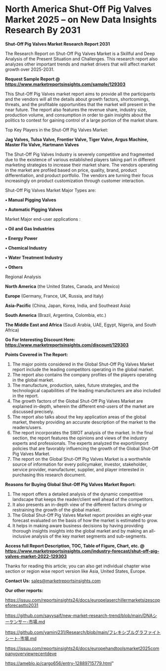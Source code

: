 # North America Shut-Off Pig Valves Market 2025 – on New Data Insights Research By 2031

<strong>Shut-Off Pig Valves Market Research Report 2031</strong>

The Research Report on Shut-Off Pig Valves Market is a Skillful and Deep Analysis of the Present Situation and Challenges. This research report also analyzes other important trends and market drivers that will affect market growth over 2025-2031.

<strong>Request Sample Report @ <a href=https://www.marketreportsinsights.com/sample/129303>https://www.marketreportsinsights.com/sample/129303</a></strong>

This Shut-Off Pig Valves market report aims to provide all the participants and the vendors will all the details about growth factors, shortcomings, threats, and the profitable opportunities that the market will present in the near future. The report also features the revenue share, industry size, production volume, and consumption in order to gain insights about the politics to contest for gaining control of a large portion of the market share.

Top Key Players in the Shut-Off Pig Valves Market:

<strong>Jag Valves, Tulsa Valve, Frontier Valve, Tiger Valve, Argus Machine, Master Flo Valve, Hartmann Valves</strong>

The Shut-Off Pig Valves Industry is severely competitive and fragmented due to the existence of various established players taking part in different marketing strategies to increase their market share. The vendors operating in the market are profiled based on price, quality, brand, product differentiation, and product portfolio. The vendors are turning their focus increasingly on product customization through customer interaction.

Shut-Off Pig Valves Market Major Types are:

<strong>• Manual Pigging Valves

• Automatic Pigging Valves</strong>

Market Major end-user applications :

<strong>• Oil and Gas Industries

• Energy Power

• Chemical Industry

• Water Treatment Industry

• Others</strong>

Regional Analysis

</u><strong><b>North America</b></strong> (the United States, Canada, and Mexico)

<strong><b>Europe </b></strong>(Germany, France, UK, Russia, and Italy)

<strong><b>Asia-Pacific</b></strong> (China, Japan, Korea, India, and Southeast Asia)

<strong><b>South America</b></strong> (Brazil, Argentina, Colombia, etc.)

<strong><b>The Middle East and Africa</b></strong> (Saudi Arabia, UAE, Egypt, Nigeria, and South Africa)

<strong>Go For Interesting Discount Here: <a href=https://www.marketreportsinsights.com/discount/129303>https://www.marketreportsinsights.com/discount/129303</a></strong>

<strong>Points Covered in The Report:</strong>
<ol>
  <li>The major points considered in the Global Shut-Off Pig Valves Market report include the leading competitors operating in the global market.</li>
  <li>The report also contains the company profiles of the players operating in the global market.</li>
  <li>The manufacture, production, sales, future strategies, and the technological capabilities of the leading manufacturers are also included in the report.</li>
  <li>The growth factors of the Global Shut-Off Pig Valves Market are explained in-depth, wherein the different end-users of the market are discussed precisely.</li>
  <li>The report also talks about the key application areas of the global market, thereby providing an accurate description of the market to the readers/users.</li>
  <li>The report incorporates the SWOT analysis of the market. In the final section, the report features the opinions and views of the industry experts and professionals. The experts analyzed the export/import policies that are favorably influencing the growth of the Global Shut-Off Pig Valves Market.</li>
  <li>The report on the Global Shut-Off Pig Valves Market is a worthwhile source of information for every policymaker, investor, stakeholder, service provider, manufacturer, supplier, and player interested in purchasing this research document.</li>
</ol>
<strong>Reasons for Buying Global Shut-Off Pig Valves Market Report:</strong>

<ol>
  <li>The report offers a detailed analysis of the dynamic competitive landscape that keeps the reader/client well ahead of the competitors.</li>
  <li>It also presents an in-depth view of the different factors driving or restraining the growth of the global market.</li>
  <li>The Global Shut-Off Pig Valves Market report provides an eight-year forecast evaluated on the basis of how the market is estimated to grow.</li>
  <li>It helps in making aware business decisions by having providing thorough insights insights into the global market and by making an all-inclusive analysis of the key market segments and sub-segments.</li>
</ol>
<strong>Access full Report Description, TOC, Table of Figure, Chart, etc. @ <a href=https://www.marketreportsinsights.com/industry-forecast/shut-off-pig-valves-market-2022-129303>https://www.marketreportsinsights.com/industry-forecast/shut-off-pig-valves-market-2022-129303</a></strong>


Thanks for reading this article; you can also get individual chapter wise section or region wise report version like Asia, United States, Europe.

<strong>Contact Us:</strong>
sales@marketreportsinsights.com

<strong>Our other reports:</strong>

<a href=https://issuu.com/reportsinsights24/docs/europelaserchillermarketsizescopeforecastto2031>https://issuu.com/reportsinsights24/docs/europelaserchillermarketsizescopeforecastto2031</a>

<a href=https://github.com/sayysaif/new-market-research-trend/blob/main/DNAシーケンサー-市場.md>https://github.com/sayysaif/new-market-research-trend/blob/main/DNAシーケンサー-市場.md</a>

<a href=https://github.com/yamini231/Research/blob/main/フレキシブルグラファイトシート-市場.md>https://github.com/yamini231/Research/blob/main/フレキシブルグラファイトシート-市場.md</a>

<a href=https://issuu.com/reportsinsights24/docs/europehandtoolsmarket2025companyoverviewrecentdeve>https://issuu.com/reportsinsights24/docs/europehandtoolsmarket2025companyoverviewrecentdeve</a>

<a href=https://ameblo.jp/cargo656/entry-12889715779.html>https://ameblo.jp/cargo656/entry-12889715779.html</a>"
